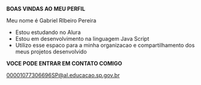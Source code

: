 **BOAS VINDAS AO MEU PERFIL**

Meu nome é Gabriel RIbeiro Pereira
- Estou estudando no Alura
- Estou em desenvolvimento na linguagem Java Script
- Utilizo esse espaco para a minha organizacao e compartilhamento dos meus projetos desenvolvido

**VOCE PODE ENTRAR EM CONTATO COMIGO** 

00001077306696SP@al.educacao.sp.gov.br
